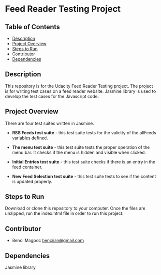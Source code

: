 # Feed Reader Testing Project

## Table of Contents

* [Description](#description)
* [Project Overview](#project-overview)
* [Steps to Run](#steps-to-run)
* [Contributor](#contributor)
* [Dependencies](#dependencies)

## Description

This repository is for the Udacity Feed Reader Testing project. The project is for writing test cases on a feed reader website. Jasmine library is used to develop the test cases for the Javascript code.

## Project Overview

There are four test suites written in Jasmine.

- **RSS Feeds test suite** - this test suite tests for the validity of the allFeeds variables defined.

- **The menu test suite** - this test suite tests the proper operation of the menu bar. It checks if the menu is hidden and visible when clicked.

- **Initial Entries test suite** - this test suite checks if there is an entry in the feed container.

- **New Feed Selection test suite** - this test suite tests to see if the content is updated properly.

## Steps to Run

Download or clone this repository to your computer. Once the files are unzipped, run the index.html file in order to run this project. 

## Contributor

- Benci Magpoc <benciian@gmail.com>

## Dependencies

Jasmine library
